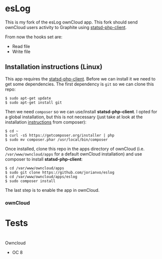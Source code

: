 esLog
=====

This is my fork of the esLog ownCloud app. This fork should send ownCloud users activity to Graphite using [statsd-php-client](https://github.com/liuggio/statsd-php-client).

From now the hooks set are:
- Read file
- Write file

## Installation instructions (Linux)
This app requires the [statsd-php-client](https://github.com/liuggio/statsd-php-client). Before we can install it we need to get some dependencies. The first dependency is ``git`` so we can clone this repo:

    $ sudo apt-get update
    $ sudo apt-get install git

Then we need ``composer`` so we can use/install **statsd-php-client**. I opted for a global installation, but this is not necessary (just take at look at the installation [instructions](https://getcomposer.org/doc/00-intro.md) from composer):

	$ cd ~
    $ curl -sS https://getcomposer.org/installer | php
    $ sudo mv composer.phar /usr/local/bin/composer

Once installed, clone this repo in the apps directory of ownCloud (i.e. ``/var/www/owncloud/apps`` for a default ownCloud installation) and use composer to install **statsd-php-client**:

    $ cd /var/www/owncloud/apps
    $ sudo git clone https://github.com/jorianvo/eslog
    $ cd /var/www/owncloud/apps/eslog
    $ sudo composer install

The last step is to enable the app in ownCloud.

### ownCloud


#
# Tests
#

Owncloud
* OC 8
